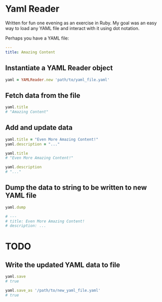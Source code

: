 # Yaml Reader

Written for fun one evening as an exercise in Ruby.  My goal was an easy way to load any YAML file and interact with it using dot notation.

Perhaps you have a YAML file:

```yaml
---
title: Amazing Content
```

## Instantiate a YAML Reader object

```ruby
yaml = YAMLReader.new 'path/to/yaml_file.yaml'
```

## Fetch data from the file
```ruby
yaml.title
# "Amazing Content"
```

## Add and update data 
```ruby
yaml.title = "Even More Amazing Content!"
yaml.description = "..."

yaml.title
# "Even More Amazing Content!"

yaml.description
# "..."
```

## Dump the data to string to be written to new YAML file

```ruby
yaml.dump

# ---
# title: Even More Amazing Content!
# description: ...
```

# TODO

## Write the updated YAML data to file
```ruby
yaml.save
# true

yaml.save_as '/path/to/new_yaml_file.yaml'
# true
```
